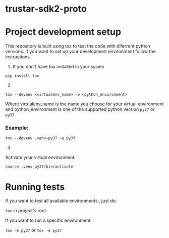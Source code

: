 # trustar-sdk2-proto

# Project development setup

This repository is built using tox to test the code with diferrent python versions. If you want to set up your development environment follow the instructions.

1. If you don't have tox installed in your sysem

`pip install tox`

2.

`tox --devenv <virtualenv_name> -e <python_environment>`

Where virtualenv_name is the name you choose for your virtual environment and python_environment is one of the supported python version `py27` or `py37`.

### Example:

`tox --devenv .venv-py37 -e py37`

3.

Activate your virtual environment:

`source .venv-py37/bin/activate`

# Running tests

If you want to test all available environments:, just do:

`tox` in project's root

If you want to run a specific environment:

`tox -e py27` or `tox -e py37`
